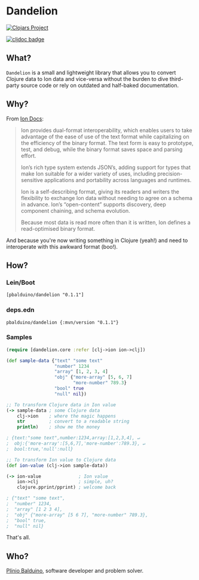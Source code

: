 # Dandelion

[![Clojars Project](https://img.shields.io/clojars/v/pbalduino/dandelion.svg)](https://clojars.org/pbalduino/dandelion)

[![cljdoc badge](https://cljdoc.org/badge/pbalduino/dandelion)](https://cljdoc.org/d/pbalduino/dandelion/CURRENT)

## What?

`Dandelion` is a small and lightweight library that allows you to convert Clojure data to Ion data and vice-versa without the burden to dive third-party source code or rely on outdated and half-baked documentation.

## Why?

From [Ion Docs](http://amzn.github.io/ion-docs/guides/why.html):

> Ion provides dual-format interoperability, which enables users to take advantage of the ease of use of the text format while capitalizing on the efficiency of the binary format. The text form is easy to prototype, test, and debug, while the binary format saves space and parsing effort.
>
> Ion’s rich type system extends JSON’s, adding support for types that make Ion suitable for a wider variety of uses, including precision-sensitive applications and portability across languages and runtimes.
>
> Ion is a self-describing format, giving its readers and writers the flexibility to exchange Ion data without needing to agree on a schema in advance. Ion’s “open-content” supports discovery, deep component chaining, and schema evolution.
>
> Because most data is read more often than it is written, Ion defines a read-optimised binary format.

And because you're now writing something in Clojure (yeah!) and need to interoperate with this awkward format (boo!).

## How?

### Lein/Boot
```
[pbalduino/dandelion "0.1.1"]
```

### deps.edn
```
pbalduino/dandelion {:mvn/version "0.1.1"}
```

### Samples

```clojure
(require [dandelion.core :refer [clj->ion ion->clj])

(def sample-data {"text" "some text"
                  "number" 1234
                  "array" [1, 2, 3, 4]
                  "obj" {"more-array" [5, 6, 7]
                         "more-number" 789.3}
                  "bool" true
                  "null" nil})

;; To transform Clojure data in Ion value
(-> sample-data ; some Clojure data
    clj->ion    ; where the magic happens
    str         ; convert to a readable string
    println)    ; show me the money

; {text:"some text",number:1234,array:[1,2,3,4], ↵
;  obj:{'more-array':[5,6,7],'more-number':789.3}, ↵
;  bool:true,'null':null}

;; To transform Ion value to Clojure data
(def ion-value (clj->ion sample-data))

(-> ion-value              ; Ion value
    ion->clj               ; simple, uh?
    clojure.pprint/pprint) ; welcome back

; {"text" "some text",
;  "number" 1234,
;  "array" [1 2 3 4],
;  "obj" {"more-array" [5 6 7], "more-number" 789.3},
;  "bool" true,
;  "null" nil}
```

That's all.

## Who?
[Plínio Balduino](https://github.com/pbalduino), software developer and problem solver.
